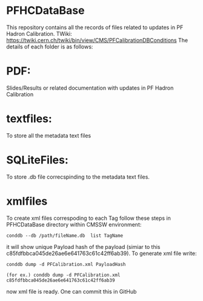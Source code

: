 # PFHCDataBase
This repository contains all the records of files related to updates in PF Hadron Calibration. TWiki: https://twiki.cern.ch/twiki/bin/view/CMS/PFCalibrationDBConditions The details of each folder is as follows:

# PDF: 
Slides/Results or related documentation with updates in PF Hadron Calibration

# textfiles: 
To store all the metadata text files

# SQLiteFiles: 
To store .db file correcspinding to the metadata text files. 

# xmlfiles
To create xml files correspoding to each Tag follow these steps in PFHCDataBase directory within CMSSW environment: 

```
conddb --db /path/fileName.db  list TagName
```
it will show unique Payload hash of the payload (simiar to this c85fdfbbca045de26ae6e641763c61c42ff6ab39). To generate xml file write:

```
conddb dump -d PFCalibration.xml PayloadHash

(for ex.) conddb dump -d PFCalibration.xml c85fdfbbca045de26ae6e641763c61c42ff6ab39
```
now xml file is ready. One can commit this in GitHub
